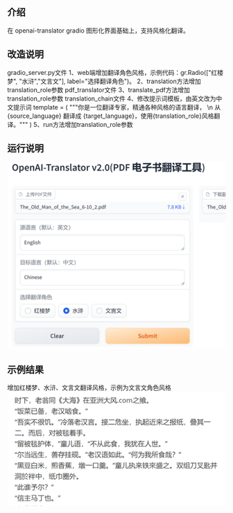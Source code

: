 

## 介绍

在 openai-translator gradio 图形化界面基础上，支持风格化翻译。

## 改造说明
gradio_server.py文件
1、web端增加翻译角色风格，示例代码：gr.Radio(["红楼梦", "水浒","文言文"], label="选择翻译角色")。
2、translation方法增加translation_role参数
pdf_translator文件
3、translate_pdf方法增加translation_role参数
translation_chain文件
4、修改提示词模板，由英文改为中文提示词
        template = (
            """你是一位翻译专家，精通各种风格的语言翻译， \n
            从 {source_language} 翻译成 {target_language}，使用{translation_role}风格翻译。"""
        )
5、run方法增加translation_role参数

## 运行说明
![alt text](image.png)

## 示例结果
增加红楼梦、水浒、文言文翻译风格，示例为文言文角色风格
![alt text](image-1.png)







